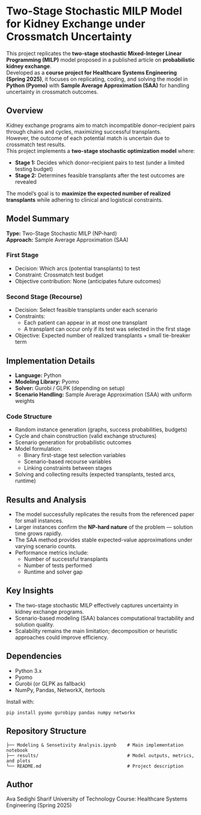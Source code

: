 # Two-Stage Stochastic MILP Model for Kidney Exchange under Crossmatch Uncertainty

This project replicates the **two-stage stochastic Mixed-Integer Linear Programming (MILP)** model proposed in a published article on **probabilistic kidney exchange**.  
Developed as a **course project for Healthcare Systems Engineering (Spring 2025)**, it focuses on replicating, coding, and solving the model in **Python (Pyomo)** with **Sample Average Approximation (SAA)** for handling uncertainty in crossmatch outcomes.

## Overview

Kidney exchange programs aim to match incompatible donor–recipient pairs through chains and cycles, maximizing successful transplants.  
However, the outcome of each potential match is uncertain due to crossmatch test results.  
This project implements a **two-stage stochastic optimization model** where:

- **Stage 1:** Decides which donor–recipient pairs to test (under a limited testing budget)  
- **Stage 2:** Determines feasible transplants after the test outcomes are revealed  

The model’s goal is to **maximize the expected number of realized transplants** while adhering to clinical and logistical constraints.

## Model Summary

**Type:** Two-Stage Stochastic MILP (NP-hard)  
**Approach:** Sample Average Approximation (SAA)  

### First Stage
- Decision: Which arcs (potential transplants) to test  
- Constraint: Crossmatch test budget  
- Objective contribution: None (anticipates future outcomes)

### Second Stage (Recourse)
- Decision: Select feasible transplants under each scenario  
- Constraints:
  - Each patient can appear in at most one transplant  
  - A transplant can occur only if its test was selected in the first stage  
- Objective: Expected number of realized transplants + small tie-breaker term  

## Implementation Details

- **Language:** Python  
- **Modeling Library:** Pyomo  
- **Solver:** Gurobi / GLPK (depending on setup)  
- **Scenario Handling:** Sample Average Approximation (SAA) with uniform weights  

### Code Structure
- Random instance generation (graphs, success probabilities, budgets)  
- Cycle and chain construction (valid exchange structures)  
- Scenario generation for probabilistic outcomes  
- Model formulation:
  - Binary first-stage test selection variables  
  - Scenario-based recourse variables  
  - Linking constraints between stages  
- Solving and collecting results (expected transplants, tested arcs, runtime)

## Results and Analysis

- The model successfully replicates the results from the referenced paper for small instances.  
- Larger instances confirm the **NP-hard nature** of the problem — solution time grows rapidly.  
- The SAA method provides stable expected-value approximations under varying scenario counts.  
- Performance metrics include:
  - Number of successful transplants  
  - Number of tests performed  
  - Runtime and solver gap  

## Key Insights

- The two-stage stochastic MILP effectively captures uncertainty in kidney exchange programs.  
- Scenario-based modeling (SAA) balances computational tractability and solution quality.  
- Scalability remains the main limitation; decomposition or heuristic approaches could improve efficiency.  

## Dependencies

- Python 3.x  
- Pyomo  
- Gurobi (or GLPK as fallback)  
- NumPy, Pandas, NetworkX, itertools  

Install with:
```
pip install pyomo gurobipy pandas numpy networkx
```
## Repository Structure
```
├── Modeling & Sensetivity Analysis.ipynb    # Main implementation notebook  
├── results/                                 # Model outputs, metrics, and plots  
└── README.md                                # Project description  
```

## Author
Ava Sedighi
Sharif University of Technology
Course: Healthcare Systems Engineering (Spring 2025)
